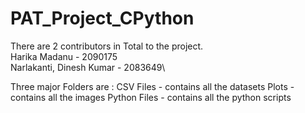 # PAT_Project_CPython

There are 2 contributors in Total to the project.\
Harika Madanu - 2090175\
Narlakanti, Dinesh Kumar - 2083649\

Three major Folders are :
CSV Files - contains all the datasets
Plots - contains all the images
Python Files - contains all the python scripts


